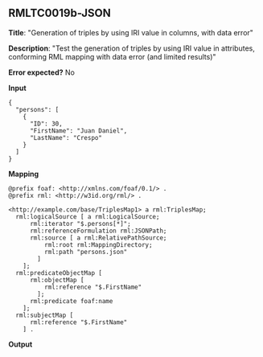 ## RMLTC0019b-JSON

**Title**: "Generation of triples by using IRI value in columns, with data error"

**Description**: "Test the generation of triples by using IRI value in attributes, conforming RML mapping with data error (and limited results)"

**Error expected?** No

**Input**
```
{
  "persons": [
    {
      "ID": 30,
      "FirstName": "Juan Daniel",
      "LastName": "Crespo"
    }
  ]
}

```

**Mapping**
```
@prefix foaf: <http://xmlns.com/foaf/0.1/> .
@prefix rml: <http://w3id.org/rml/> .

<http://example.com/base/TriplesMap1> a rml:TriplesMap;
  rml:logicalSource [ a rml:LogicalSource;
      rml:iterator "$.persons[*]";
      rml:referenceFormulation rml:JSONPath;
      rml:source [ a rml:RelativePathSource;
          rml:root rml:MappingDirectory;
          rml:path "persons.json"
        ]
    ];
  rml:predicateObjectMap [
      rml:objectMap [
          rml:reference "$.FirstName"
        ];
      rml:predicate foaf:name
    ];
  rml:subjectMap [
      rml:reference "$.FirstName"
    ] .

```

**Output**
```

```

